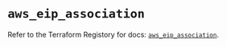 # `aws_eip_association`

Refer to the Terraform Registory for docs: [`aws_eip_association`](https://registry.terraform.io/providers/hashicorp/aws/4.64.0/docs/resources/eip_association).
